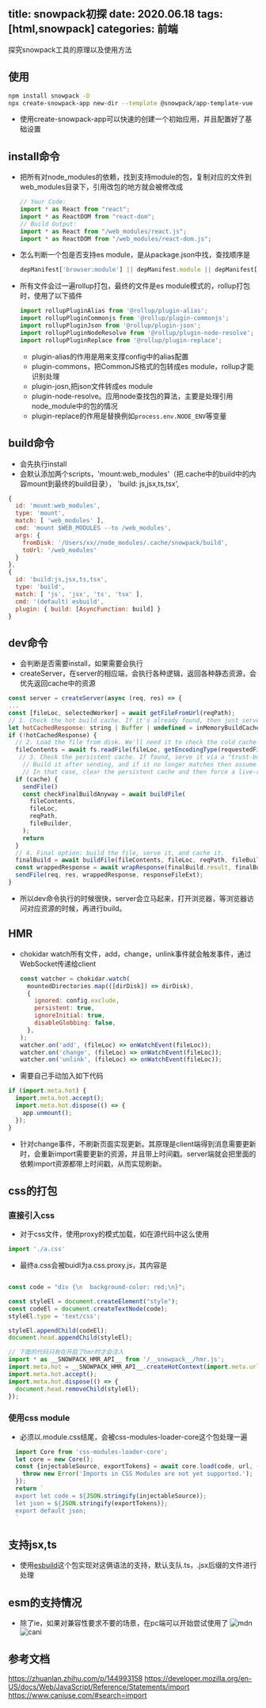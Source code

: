 title: snowpack初探
date: 2020.06.18
tags: [html,snowpack]
categories: 前端
---
探究snowpack工具的原理以及使用方法
<!--more-->
## 使用
```bash
npm install snowpack -D
npx create-snowpack-app new-dir --template @snowpack/app-template-vue
```
* 使用create-snowpack-app可以快速的创建一个初始应用，并且配置好了基础设置

## install命令
* 把所有对node_modules的依赖，找到支持module的包，复制对应的文件到web_modules目录下，引用改包的地方就会被修改成
  ```javascript
  // Your Code:
  import * as React from "react";
  import * as ReactDOM from "react-dom";
  // Build Output:
  import * as React from "/web_modules/react.js";
  import * as ReactDOM from "/web_modules/react-dom.js";
  ```
* 怎么判断一个包是否支持es module，是从package.json中找，查找顺序是
  ```javascript
  depManifest['browser:module'] || depManifest.module || depManifest['main:esnext'] || depManifest.browser
  ```
* 所有文件会过一遍rollup打包，最终的文件是es module模式的，rollup打包时，使用了以下插件
  ```javascript
  import rollupPluginAlias from '@rollup/plugin-alias';
  import rollupPluginCommonjs from '@rollup/plugin-commonjs';
  import rollupPluginJson from '@rollup/plugin-json';
  import rollupPluginNodeResolve from '@rollup/plugin-node-resolve';
  import rollupPluginReplace from '@rollup/plugin-replace';
  ```
  * plugin-alias的作用是用来支撑config中的alias配置
  * plugin-commons，把CommonJS格式的包转成es module，rollup才能识别处理
  * plugin-josn,把json文件转成es module
  * plugin-node-resolve。应用node查找包的算法，主要是处理引用node_module中的包的情况
  * plugin-replace的作用是替换例如`process.env.NODE_ENV`等变量


## build命令
* 会先执行install
* 会默认添加两个scripts，'mount:web_modules'（把.cache中的build中的内容mount到最终的build目录）， 'build: js,jsx,ts,tsx',
```javascript
{
  id: 'mount:web_modules',
  type: 'mount',
  match: [ 'web_modules' ],
  cmd: 'mount $WEB_MODULES --to /web_modules',
  args: {
    fromDisk: '/Users/xx//node_modules/.cache/snowpack/build',
    toUrl: '/web_modules'
  }
},
{
  id: 'build:js,jsx,ts,tsx',
  type: 'build',
  match: [ 'js', 'jsx', 'ts', 'tsx' ],
  cmd: '(default) esbuild',
  plugin: { build: [AsyncFunction: build] }
}
```
## dev命令
* 会判断是否需要install，如果需要会执行
* createServer，在server的相应端，会执行各种逻辑，返回各种静态资源，会优先返回cache中的资源
```javascript
const server = createServer(async (req, res) => {
...
const [fileLoc, selectedWorker] = await getFileFromUrl(reqPath);
// 1. Check the hot build cache. If it's already found, then just serve it.
let hotCachedResponse: string | Buffer | undefined = inMemoryBuildCache.get(fileLoc);
if (!hotCachedResponse) {
  // 2. Load the file from disk. We'll need it to check the cold cache or build from scratch.
  fileContents = await fs.readFile(fileLoc, getEncodingType(requestedFileExt));
   // 3. Check the persistent cache. If found, serve it via a "trust-but-verify" strategy.
    // Build it after sending, and if it no longer matches then assume the entire cache is suspect.
    // In that case, clear the persistent cache and then force a live-reload of the page.
  if (cache) {
    sendFile()
    const checkFinalBuildAnyway = await buildFile(
      fileContents,
      fileLoc,
      reqPath,
      fileBuilder,
    );
    return
  }
  // 4. Final option: build the file, serve it, and cache it.
  finalBuild = await buildFile(fileContents, fileLoc, reqPath, fileBuilder);
  const wrappedResponse = await wrapResponse(finalBuild.result, finalBuild.resources?.css);
  sendFile(req, res, wrappedResponse, responseFileExt);
}
```
* 所以dev命令执行的时候很快，server会立马起来，打开浏览器，等浏览器访问对应资源的时候，再进行build。

## HMR
* chokidar watch所有文件，add，change，unlink事件就会触发事件，通过WebSocket传递给client
  ```javascript
  const watcher = chokidar.watch(
    mountedDirectories.map(([dirDisk]) => dirDisk),
    {
      ignored: config.exclude,
      persistent: true,
      ignoreInitial: true,
      disableGlobbing: false,
    },
  );
  watcher.on('add', (fileLoc) => onWatchEvent(fileLoc));
  watcher.on('change', (fileLoc) => onWatchEvent(fileLoc));
  watcher.on('unlink', (fileLoc) => onWatchEvent(fileLoc));
  ```
* 需要自己手动加入如下代码
```javascript
if (import.meta.hot) {
  import.meta.hot.accept();
  import.meta.hot.dispose(() => {
    app.unmount();
  });
}
```
* 针对change事件，不刷新页面实现更新。其原理是client端得到消息需要更新时，会重新import需要更新的资源，并且带上时间戳。server端就会把里面的依赖import资源都带上时间戳，从而实现刷新。


## css的打包
### 直接引入css
* 对于css文件，使用proxy的模式加载，如在源代码中这么使用
```javascript
import './a.css'
```
* 最终a.css会被buidl为a.css.proxy.js，其内容是
```javascript

const code = "div {\n  background-color: red;\n}";

const styleEl = document.createElement("style");
const codeEl = document.createTextNode(code);
styleEl.type = 'text/css';

styleEl.appendChild(codeEl);
document.head.appendChild(styleEl);

// 下面的代码只有在开启了hmr时才会注入
import * as __SNOWPACK_HMR_API__ from '/__snowpack__/hmr.js';
import.meta.hot = __SNOWPACK_HMR_API__.createHotContext(import.meta.url);
import.meta.hot.accept();
import.meta.hot.dispose(() => {
  document.head.removeChild(styleEl);
});
```
### 使用css module
* 必须以.module.css结尾，会被css-modules-loader-core这个包处理一遍
```javascript
  import Core from 'css-modules-loader-core';
  let core = new Core();
  const {injectableSource, exportTokens} = await core.load(code, url, () => {
    throw new Error('Imports in CSS Modules are not yet supported.');
  });
  return `
  export let code = ${JSON.stringify(injectableSource)};
  let json = ${JSON.stringify(exportTokens)};
  export default json;
  `
```

## 支持jsx,ts
* 使用[esbuild](https://github.com/evanw/esbuild)这个包实现对这俩语法的支持，默认支队.ts，.jsx后缀的文件进行处理

## esm的支持情况
* 除了ie，如果对兼容性要求不要的场景，在pc端可以开始尝试使用了
![mdn](./mdn.png)
![cani](./cani.png)

## 参考文档
https://zhuanlan.zhihu.com/p/144993158
https://developer.mozilla.org/en-US/docs/Web/JavaScript/Reference/Statements/import
https://www.caniuse.com/#search=import